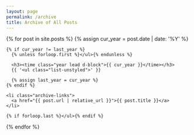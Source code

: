 ```yaml
---
layout: page
permalink: /archive
title: Archive of All Posts
---
```


<!-- {% for collection in site.collections %}
{% if collection.label != "pages" %}

  <h2>Entries from {{ collection.label | capitalize }}</h2>
  <ul>
    {% for item in site[collection.label] %}
      <li class="archive-links"><a href="{{ item.url }}">{{ item.title }}</a></li>
    {% endfor %}
  </ul>
  {% endif %}
{% endfor %} -->
<div class="archive">
  {% for post in site.posts %}
    {% assign cur_year = post.date | date: '%Y' %}

    {% if cur_year != last_year %}
      {% unless forloop.first %}</ul>{% endunless %}

      <h3><time class="year lead d-block">{{ cur_year }}</time></h3>
      {{ '<ul class="list-unstyled">' }}

      {% assign last_year = cur_year %}
    {% endif %}

    <li class="archive-links">
      <a href="{{ post.url | relative_url }}">{{ post.title }}</a>
    </li>

    {% if forloop.last %}</ul>{% endif %}
  {% endfor %}
</div>
